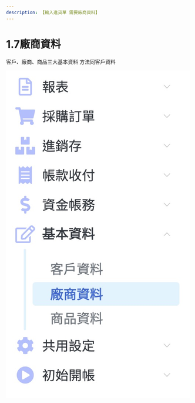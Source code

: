 ```yaml
---
description: 【輸入進貨單 需要廠商資料】
---
```


# 1.7廠商資料

客戶、廠商、商品三大基本資料  方法同客戶資料 

![](../.gitbook/assets/jie-tu-20191130-shang-wu-2.02.45.jpg)

